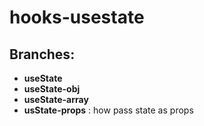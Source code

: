 # hooks-usestate

## Branches:

- **useState**
- **useState-obj**
- **useState-array**
- **usState-props** : how pass state as props

